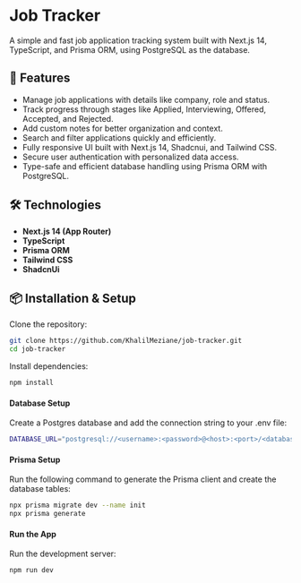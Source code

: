 # Job Tracker

A simple and fast job application tracking system built with Next.js 14, TypeScript, and Prisma ORM, using PostgreSQL as the database.

## 🚀 Features

- Manage job applications with details like company, role and status.
- Track progress through stages like Applied, Interviewing, Offered, Accepted, and Rejected.
- Add custom notes for better organization and context.
- Search and filter applications quickly and efficiently.
- Fully responsive UI built with Next.js 14, Shadcnui, and Tailwind CSS.
- Secure user authentication with personalized data access.
- Type-safe and efficient database handling using Prisma ORM with PostgreSQL.

## 🛠️ Technologies

- **Next.js 14 (App Router)**
- **TypeScript**
- **Prisma ORM**
- **Tailwind CSS**
- **ShadcnUi**

## 📦 Installation & Setup

Clone the repository:

```bash
git clone https://github.com/KhalilMeziane/job-tracker.git
cd job-tracker
```

Install dependencies:

```bash
npm install
```

#### Database Setup

Create a Postgres database and add the connection string to your .env file:

```bash
DATABASE_URL="postgresql://<username>:<password>@<host>:<port>/<database>"
```

#### Prisma Setup

Run the following command to generate the Prisma client and create the database tables:

```bash
npx prisma migrate dev --name init
npx prisma generate
```

#### Run the App

Run the development server:

```bash
npm run dev
```
